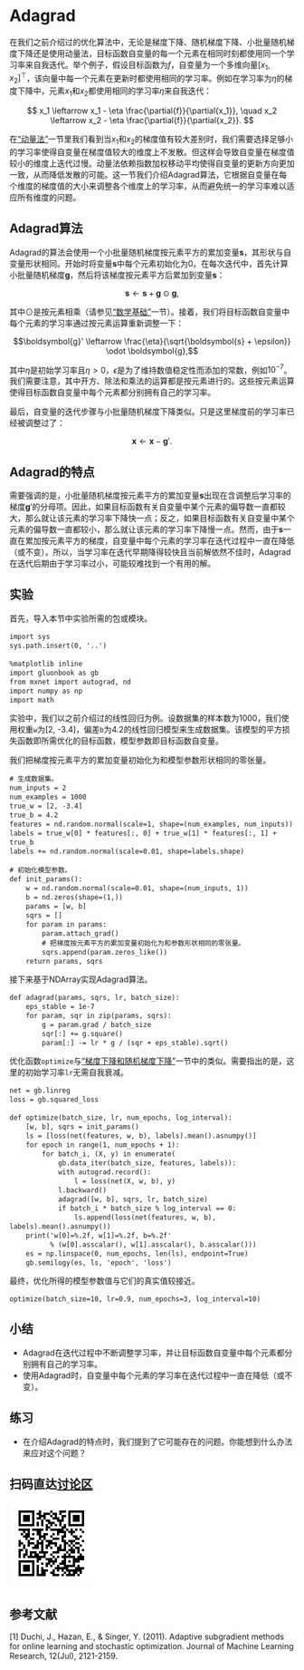 # Adagrad


在我们之前介绍过的优化算法中，无论是梯度下降、随机梯度下降、小批量随机梯度下降还是使用动量法，目标函数自变量的每一个元素在相同时刻都使用同一个学习率来自我迭代。举个例子，假设目标函数为$f$，自变量为一个多维向量$[x_1, x_2]^\top$，该向量中每一个元素在更新时都使用相同的学习率。例如在学习率为$\eta$的梯度下降中，元素$x_1$和$x_2$都使用相同的学习率$\eta$来自我迭代：

$$
x_1 \leftarrow x_1 - \eta \frac{\partial{f}}{\partial{x_1}}, \quad
x_2 \leftarrow x_2 - \eta \frac{\partial{f}}{\partial{x_2}}.
$$

在[“动量法”](./momentum.md)一节里我们看到当$x_1$和$x_2$的梯度值有较大差别时，我们需要选择足够小的学习率使得自变量在梯度值较大的维度上不发散。但这样会导致自变量在梯度值较小的维度上迭代过慢。动量法依赖指数加权移动平均使得自变量的更新方向更加一致，从而降低发散的可能。这一节我们介绍Adagrad算法，它根据自变量在每个维度的梯度值的大小来调整各个维度上的学习率，从而避免统一的学习率难以适应所有维度的问题。


## Adagrad算法

Adagrad的算法会使用一个小批量随机梯度按元素平方的累加变量$\boldsymbol{s}$，其形状与自变量形状相同。开始时将变量$\boldsymbol{s}$中每个元素初始化为0。在每次迭代中，首先计算小批量随机梯度$\boldsymbol{g}$，然后将该梯度按元素平方后累加到变量$\boldsymbol{s}$：

$$\boldsymbol{s} \leftarrow \boldsymbol{s} + \boldsymbol{g} \odot \boldsymbol{g},$$

其中$\odot$是按元素相乘（请参见[“数学基础”](../chapter_appendix/math.md)一节）。接着，我们将目标函数自变量中每个元素的学习率通过按元素运算重新调整一下：

$$\boldsymbol{g}' \leftarrow \frac{\eta}{\sqrt{\boldsymbol{s} + \epsilon}} \odot \boldsymbol{g},$$

其中$\eta$是初始学习率且$\eta > 0$，$\epsilon$是为了维持数值稳定性而添加的常数，例如$10^{-7}$。我们需要注意，其中开方、除法和乘法的运算都是按元素进行的。这些按元素运算使得目标函数自变量中每个元素都分别拥有自己的学习率。

最后，自变量的迭代步骤与小批量随机梯度下降类似。只是这里梯度前的学习率已经被调整过了：

$$\boldsymbol{x} \leftarrow \boldsymbol{x} - \boldsymbol{g}'.$$




## Adagrad的特点

需要强调的是，小批量随机梯度按元素平方的累加变量$\boldsymbol{s}$出现在含调整后学习率的梯度$\boldsymbol{g}'$的分母项。因此，如果目标函数有关自变量中某个元素的偏导数一直都较大，那么就让该元素的学习率下降快一点；反之，如果目标函数有关自变量中某个元素的偏导数一直都较小，那么就让该元素的学习率下降慢一点。然而，由于$\boldsymbol{s}$一直在累加按元素平方的梯度，自变量中每个元素的学习率在迭代过程中一直在降低（或不变）。所以，当学习率在迭代早期降得较快且当前解依然不佳时，Adagrad在迭代后期由于学习率过小，可能较难找到一个有用的解。



## 实验

首先，导入本节中实验所需的包或模块。

```{.python .input}
import sys
sys.path.insert(0, '..')

%matplotlib inline
import gluonbook as gb
from mxnet import autograd, nd
import numpy as np
import math
```

实验中，我们以之前介绍过的线性回归为例。设数据集的样本数为1000，我们使用权重`w`为[2, -3.4]，偏差`b`为4.2的线性回归模型来生成数据集。该模型的平方损失函数即所需优化的目标函数，模型参数即目标函数自变量。

我们把梯度按元素平方的累加变量初始化为和模型参数形状相同的零张量。

```{.python .input  n=2}
# 生成数据集。
num_inputs = 2
num_examples = 1000
true_w = [2, -3.4]
true_b = 4.2
features = nd.random.normal(scale=1, shape=(num_examples, num_inputs))
labels = true_w[0] * features[:, 0] + true_w[1] * features[:, 1] + true_b
labels += nd.random.normal(scale=0.01, shape=labels.shape)

# 初始化模型参数。
def init_params():
    w = nd.random.normal(scale=0.01, shape=(num_inputs, 1))
    b = nd.zeros(shape=(1,))
    params = [w, b]
    sqrs = []
    for param in params:
        param.attach_grad()
        # 把梯度按元素平方的累加变量初始化为和参数形状相同的零张量。
        sqrs.append(param.zeros_like())
    return params, sqrs
```

接下来基于NDArray实现Adagrad算法。

```{.python .input  n=1}
def adagrad(params, sqrs, lr, batch_size):
    eps_stable = 1e-7
    for param, sqr in zip(params, sqrs):
        g = param.grad / batch_size
        sqr[:] += g.square()
        param[:] -= lr * g / (sqr + eps_stable).sqrt()
```

优化函数`optimize`与[“梯度下降和随机梯度下降”](gd-sgd.md)一节中的类似。需要指出的是，这里的初始学习率`lr`无需自我衰减。

```{.python .input  n=3}
net = gb.linreg
loss = gb.squared_loss

def optimize(batch_size, lr, num_epochs, log_interval):
    [w, b], sqrs = init_params()
    ls = [loss(net(features, w, b), labels).mean().asnumpy()]
    for epoch in range(1, num_epochs + 1):
        for batch_i, (X, y) in enumerate(
            gb.data_iter(batch_size, features, labels)):
            with autograd.record():
                l = loss(net(X, w, b), y)
            l.backward()
            adagrad([w, b], sqrs, lr, batch_size)
            if batch_i * batch_size % log_interval == 0:
                ls.append(loss(net(features, w, b), labels).mean().asnumpy())
    print('w[0]=%.2f, w[1]=%.2f, b=%.2f'
          % (w[0].asscalar(), w[1].asscalar(), b.asscalar()))
    es = np.linspace(0, num_epochs, len(ls), endpoint=True)
    gb.semilogy(es, ls, 'epoch', 'loss')
```

最终，优化所得的模型参数值与它们的真实值较接近。

```{.python .input  n=4}
optimize(batch_size=10, lr=0.9, num_epochs=3, log_interval=10)
```

## 小结

* Adagrad在迭代过程中不断调整学习率，并让目标函数自变量中每个元素都分别拥有自己的学习率。
* 使用Adagrad时，自变量中每个元素的学习率在迭代过程中一直在降低（或不变）。


## 练习

* 在介绍Adagrad的特点时，我们提到了它可能存在的问题。你能想到什么办法来应对这个问题？


## 扫码直达[讨论区](https://discuss.gluon.ai/t/topic/2273)

![](../img/qr_adagrad.svg)


## 参考文献

[1] Duchi, J., Hazan, E., & Singer, Y. (2011). Adaptive subgradient methods for online learning and stochastic optimization. Journal of Machine Learning Research, 12(Jul), 2121-2159.
